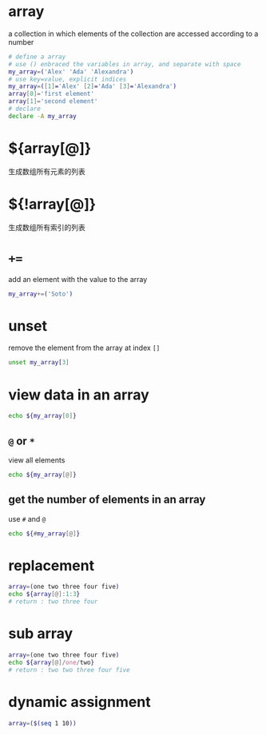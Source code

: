 # array
a collection in which elements of the collection are accessed according to a
number
```bash
# define a array
# use () enbraced the variables in array, and separate with space
my_array=('Alex' 'Ada' 'Alexandra')
# use key=value, explicit indices
my_array=([1]='Alex' [2]='Ada' [3]='Alexandra')
array[0]='first element'
array[1]='second element'
# declare
declare -A my_array
```
# ${array[@]} 
生成数组所有元素的列表

# ${!array[@]} 
生成数组所有索引的列表

# `+=`
add an element with the value to the array
```bash
my_array+=('Soto')
```

# unset
remove the element from the array at index `[]`
```bash
unset my_array[3]
```

# view data in an array
```bash
echo ${my_array[0]}
```
## `@` or `*`
view all elements
```bash
echo ${my_array[@]}
```
## get the number of elements in an array
use `#` and `@`
```bash
echo ${#my_array[@]}
```

# replacement
```bash
array=(one two three four five)
echo ${array[@]:1:3}
# return : two three four
```

# sub array
```bash
array=(one two three four five)
echo ${array[@]/one/two}
# return : two two three four five
```

# dynamic assignment
```bash
array=($(seq 1 10))
